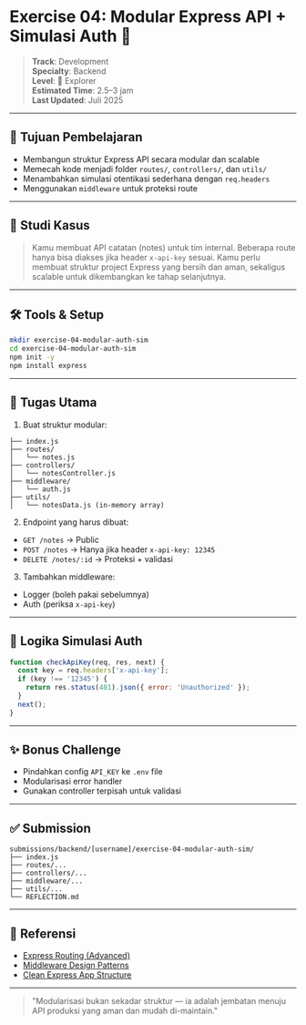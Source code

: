 # Exercise 04: Modular Express API + Simulasi Auth 🧩

> **Track**: Development\
> **Specialty**: Backend\
> **Level**: 🌿 Explorer\
> **Estimated Time**: 2.5–3 jam\
> **Last Updated**: Juli 2025

---

## 🎯 Tujuan Pembelajaran

- Membangun struktur Express API secara modular dan scalable
- Memecah kode menjadi folder `routes/`, `controllers/`, dan `utils/`
- Menambahkan simulasi otentikasi sederhana dengan `req.headers`
- Menggunakan `middleware` untuk proteksi route

---

## 📖 Studi Kasus

> Kamu membuat API catatan (notes) untuk tim internal. Beberapa route hanya bisa diakses jika header `x-api-key` sesuai. Kamu perlu membuat struktur project Express yang bersih dan aman, sekaligus scalable untuk dikembangkan ke tahap selanjutnya.

---

## 🛠 Tools & Setup

```bash
mkdir exercise-04-modular-auth-sim
cd exercise-04-modular-auth-sim
npm init -y
npm install express
```

---

## 🔧 Tugas Utama

1. Buat struktur modular:

```
├── index.js
├── routes/
│   └── notes.js
├── controllers/
│   └── notesController.js
├── middleware/
│   └── auth.js
├── utils/
│   └── notesData.js (in-memory array)
```

2. Endpoint yang harus dibuat:

- `GET /notes` → Public
- `POST /notes` → Hanya jika header `x-api-key: 12345`
- `DELETE /notes/:id` → Proteksi + validasi

3. Tambahkan middleware:

- Logger (boleh pakai sebelumnya)
- Auth (periksa `x-api-key`)

---

## 🧠 Logika Simulasi Auth

```js
function checkApiKey(req, res, next) {
  const key = req.headers['x-api-key'];
  if (key !== '12345') {
    return res.status(401).json({ error: 'Unauthorized' });
  }
  next();
}
```

---

## ✨ Bonus Challenge

- Pindahkan config `API_KEY` ke `.env` file
- Modularisasi error handler
- Gunakan controller terpisah untuk validasi

---

## ✅ Submission

```
submissions/backend/[username]/exercise-04-modular-auth-sim/
├── index.js
├── routes/...
├── controllers/...
├── middleware/...
├── utils/...
└── REFLECTION.md
```

---

## 🔗 Referensi

- [Express Routing (Advanced)](https://expressjs.com/en/guide/routing.html)
- [Middleware Design Patterns](https://expressjs.com/en/guide/using-middleware.html)
- [Clean Express App Structure](https://zellwk.com/blog/structure-node-js/)

---

> "Modularisasi bukan sekadar struktur — ia adalah jembatan menuju API produksi yang aman dan mudah di-maintain."

